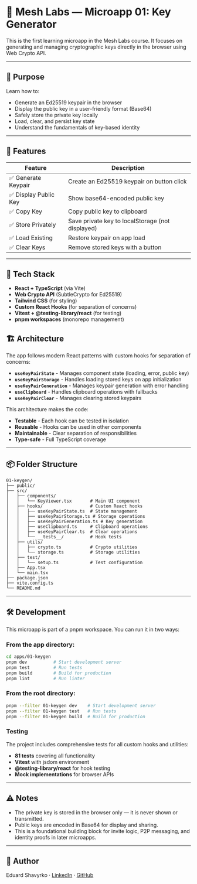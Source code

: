# 🔑 Mesh Labs — Microapp 01: Key Generator

This is the first learning microapp in the Mesh Labs course. It focuses on generating and managing cryptographic keys directly in the browser using Web Crypto API.

---

## 🎯 Purpose

Learn how to:

- Generate an Ed25519 keypair in the browser
- Display the public key in a user-friendly format (Base64)
- Safely store the private key locally
- Load, clear, and persist key state
- Understand the fundamentals of key-based identity

---

## 🚀 Features

| Feature               | Description                                      |
| --------------------- | ------------------------------------------------ |
| ✅ Generate Keypair   | Create an Ed25519 keypair on button click        |
| ✅ Display Public Key | Show base64-encoded public key                   |
| ✅ Copy Key           | Copy public key to clipboard                     |
| ✅ Store Privately    | Save private key to localStorage (not displayed) |
| ✅ Load Existing      | Restore keypair on app load                      |
| ✅ Clear Keys         | Remove stored keys with a button                 |

---

## 🧱 Tech Stack

- **React + TypeScript** (via Vite)
- **Web Crypto API** (SubtleCrypto for Ed25519)
- **Tailwind CSS** (for styling)
- **Custom React Hooks** (for separation of concerns)
- **Vitest + @testing-library/react** (for testing)
- **pnpm workspaces** (monorepo management)

## 🏗️ Architecture

The app follows modern React patterns with custom hooks for separation of concerns:

- **`useKeyPairState`** - Manages component state (loading, error, public key)
- **`useKeyPairStorage`** - Handles loading stored keys on app initialization
- **`useKeyPairGeneration`** - Manages keypair generation with error handling
- **`useClipboard`** - Handles clipboard operations with fallbacks
- **`useKeyPairClear`** - Manages clearing stored keypairs

This architecture makes the code:

- **Testable** - Each hook can be tested in isolation
- **Reusable** - Hooks can be used in other components
- **Maintainable** - Clear separation of responsibilities
- **Type-safe** - Full TypeScript coverage

---

## 📦 Folder Structure

```
01-keygen/
├── public/
├── src/
│   ├── components/
│   │   └── KeyViewer.tsx       # Main UI component
│   ├── hooks/                  # Custom React hooks
│   │   ├── useKeyPairState.ts  # State management
│   │   ├── useKeyPairStorage.ts # Storage operations
│   │   ├── useKeyPairGeneration.ts # Key generation
│   │   ├── useClipboard.ts     # Clipboard operations
│   │   ├── useKeyPairClear.ts  # Clear operations
│   │   └── __tests__/          # Hook tests
│   ├── utils/
│   │   ├── crypto.ts           # Crypto utilities
│   │   └── storage.ts          # Storage utilities
│   ├── test/
│   │   └── setup.ts            # Test configuration
│   ├── App.tsx
│   └── main.tsx
├── package.json
├── vite.config.ts
└── README.md
```

---

## 🛠️ Development

This microapp is part of a pnpm workspace. You can run it in two ways:

### From the app directory:

```bash
cd apps/01-keygen
pnpm dev          # Start development server
pnpm test         # Run tests
pnpm build        # Build for production
pnpm lint         # Run linter
```

### From the root directory:

```bash
pnpm --filter 01-keygen dev    # Start development server
pnpm --filter 01-keygen test   # Run tests
pnpm --filter 01-keygen build  # Build for production
```

### Testing

The project includes comprehensive tests for all custom hooks and utilities:

- **81 tests** covering all functionality
- **Vitest** with jsdom environment
- **@testing-library/react** for hook testing
- **Mock implementations** for browser APIs

---

## ⚠️ Notes

- The private key is stored in the browser only — it is never shown or transmitted.
- Public keys are encoded in Base64 for display and sharing.
- This is a foundational building block for invite logic, P2P messaging, and identity proofs in later microapps.

---

## 👤 Author

Eduard Shavyrko · [LinkedIn](https://www.linkedin.com/in/edshav) · [GitHub](https://github.com/edshav)

